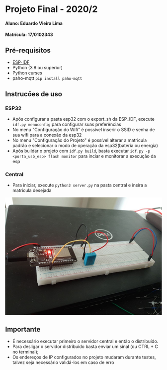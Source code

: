 # Projeto Final - 2020/2

#### Aluno: Eduardo Vieira Lima
#### Matrícula: 17/0102343

## Pré-requisitos
- [ESP-IDF](https://docs.espressif.com/projects/esp-idf/en/latest/esp32/get-started/index.html)
- Python (3.8 ou superior)
- Python curses
- paho-mqtt ```pip install paho-mqtt```

## Instrucões de uso
### ESP32
- Após configurar a pasta esp32 com o export_sh da ESP_IDF, execute ```idf.py menuconfig``` para configurar suas preferências
- No menu "Configuração do Wifi" é possível inserir o SSID e senha de sua wifi para a conexão da esp32
- No menu "Configuração do Projeto" é possível alterar a matricula padrão e selecionar o modo de operação da esp32(bateria ou energia)
- Após buildar o projeto com ```idf.py build```, basta executar ```idf.py -p <porta_usb_esp> flash monitor``` para inciar e monitorar a execução da esp

### Central
- Para iniciar, execute ```python3 server.py``` na pasta central e insira a matricula desejada

![](protoboard.jpg)

## Importante

- É necessário executar primeiro o servidor central e então o distribuído.
- Para desligar o servidor distribuído basta enviar um sinal (ou CTRL + C no terminal);
- Os endereços de IP configurados no projeto mudaram durante testes, talvez seja necessário validá-los em caso de erro